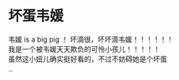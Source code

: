 # 坏蛋韦媛
韦媛 is a big pig ！
坏滴很，坏坏滴韦媛！！！！！！<br/>
我是一个被韦媛天天欺负的可怜小孩儿！！！！！<br/>
虽然这小妞儿确实挺好看的，不过不妨碍她是个坏蛋

<img src="https://p.ipic.vip/qh9bsi.png" alt="坏蛋韦媛" style="zoom:13%;" />

